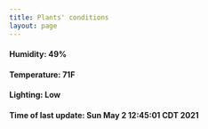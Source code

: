 ```yaml
---
title: Plants' conditions
layout: page
---
```



#### Humidity: 49%
#### Temperature: 71F
#### Lighting: Low
#### Time of last update: Sun May  2 12:45:01 CDT 2021
